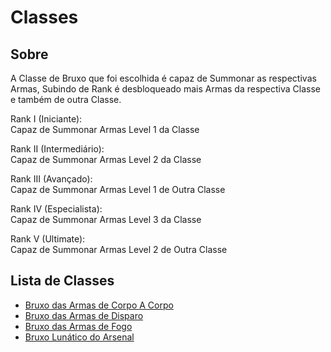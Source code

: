 # Classes

## Sobre

A Classe de Bruxo que foi escolhida é capaz de Summonar as respectivas Armas,
Subindo de Rank é desbloqueado mais Armas da respectiva Classe e também de outra Classe.

Rank I (Iniciante):  
Capaz de Summonar Armas Level 1 da Classe

Rank II (Intermediário):  
Capaz de Summonar Armas Level 2 da Classe

Rank III (Avançado):  
Capaz de Summonar Armas Level 1 de Outra Classe

Rank IV (Especialista):  
Capaz de Summonar Armas Level 3 da Classe

Rank V (Ultimate):  
Capaz de Summonar Armas Level 2 de Outra Classe

## Lista de Classes

- [Bruxo das Armas de Corpo A Corpo](./Classes/CC.md)  
- [Bruxo das Armas de Disparo](./Classes/CD.md)  
- [Bruxo das Armas de Fogo](./Classes/CF.md)  
- [Bruxo Lunático do Arsenal](./Classes/CLA.md)
